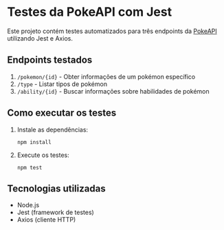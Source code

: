 # Testes da PokeAPI com Jest

Este projeto contém testes automatizados para três endpoints da [PokeAPI](https://pokeapi.co) utilizando Jest e Axios.

## Endpoints testados

1. `/pokemon/{id}` - Obter informações de um pokémon específico
2. `/type` - Listar tipos de pokémon
3. `/ability/{id}` - Buscar informações sobre habilidades de pokémon

## Como executar os testes

1. Instale as dependências:
   ```
   npm install
   ```

2. Execute os testes:
   ```
   npm test
   ```

## Tecnologias utilizadas

- Node.js
- Jest (framework de testes)
- Axios (cliente HTTP)